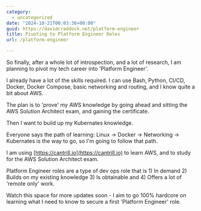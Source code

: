 ```yaml
---
category:
  - uncategorized
date: "2024-10-21T00:03:36+00:00"
guid: https://davidcraddock.net/platform-engineer
title: Pivoting to Platform Engineer Roles
url: /platform-engineer

---
```


So finally, after a whole lot of introspection, and a lot of research, I am planning to pivot my tech career into 'Platform Engineer'.

I already have a lot of the skills required. I can use Bash, Python, CI/CD, Docker, Docker Compose, basic networking and routing, and I know quite a bit about AWS.

The plan is to 'prove' my AWS knowledge by going ahead and sitting the AWS Solution Architect exam, and gaining the certificate.

Then I want to build up my Kubernates knowledge.

Everyone says the path of learning: Linux -> Docker -> Networking -> Kubernates is the way to go, so I'm going to follow that path.

I am using [https://cantrill.io](https://cantrill.io) to learn AWS, and to study for the AWS Solution Architect exam.

Platform Engineer roles are a type of dev ops role that is 1) In demand 2) Builds on my existing knowledge 3) Is obtainable and 4) Offers a lot of 'remote only' work.

Watch this space for more updates soon - I aim to go 100% hardcore on learning what I need to know to secure a first 'Platform Engineer' role.


